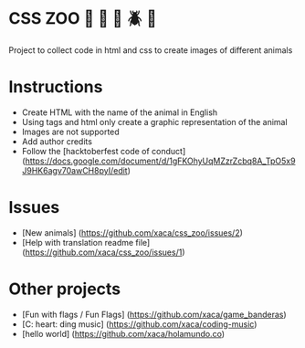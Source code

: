 # CSS ZOO :pig: :frog: :bee: :beetle: :lion:

Project to collect code in html and css to create images of different animals

# Instructions

+ Create HTML with the name of the animal in English
+ Using tags and html only create a graphic representation of the animal
+ Images are not supported
+ Add author credits
+ Follow the [hacktoberfest code of conduct] (https://docs.google.com/document/d/1gFKOhyUqMZzrZcbq8A_TpO5x9J9HK6agv70awCH8pyI/edit)

# Issues

+ [New animals] (https://github.com/xaca/css_zoo/issues/2)
+ [Help with translation readme file] (https://github.com/xaca/css_zoo/issues/1) 

# Other projects

+ [Fun with flags / Fun Flags] (https://github.com/xaca/game_banderas)
+ [C: heart: ding music] (https://github.com/xaca/coding-music)
+ [hello world] (https://github.com/xaca/holamundo.co) 

